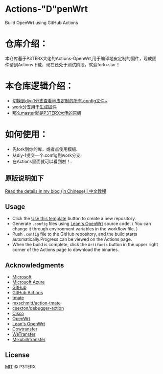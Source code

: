 # Actions-"D"penWrt

Build OpenWrt using GitHub Actions

# 仓库介绍：

  本仓库基于P3TERX大佬的Actions-OpenWrt,用于编译地皮定制的固件，现成固件请到Actions下载，现在还处于测试阶段，欢迎fork+star！
  
# 本仓库逻辑介绍：
  
  - [切换到diy-1分支查看地皮定制的所有.config文件~](https://github.com/DefiedParty/Actions-DpenWrt/tree/diy-1)
  - [work分支用于生成固件](https://github.com/DefiedParty/Actions-DpenWrt/tree/work)
  - [那么master就是P3TERX大佬的原版](https://github.com/DefiedParty/Actions-DpenWrt/)

# 如何使用：
  - 先fork到你的库，或者点使用模板.
  - 从diy-1提交一个.config到work分支.
  - 在Actions里面就可以看到啦！.
  
  
## 原版说明如下

[Read the details in my blog (in Chinese) | 中文教程](https://p3terx.com/archives/build-openwrt-with-github-actions.html)

## Usage

- Click the [Use this template](https://github.com/P3TERX/Actions-OpenWrt/generate) button to create a new repository.
- Generate `.config` files using [Lean's OpenWrt](https://github.com/coolsnowwolf/lede) source code. ( You can change it through environment variables in the workflow file. )
- Push `.config` file to the GitHub repository, and the build starts automatically.Progress can be viewed on the Actions page.
- When the build is complete, click the `Artifacts` button in the upper right corner of the Actions page to download the binaries.

## Acknowledgments

- [Microsoft](https://www.microsoft.com)
- [Microsoft Azure](https://azure.microsoft.com)
- [GitHub](https://github.com)
- [GitHub Actions](https://github.com/features/actions)
- [tmate](https://github.com/tmate-io/tmate)
- [mxschmitt/action-tmate](https://github.com/mxschmitt/action-tmate)
- [csexton/debugger-action](https://github.com/csexton/debugger-action)
- [Cisco](https://www.cisco.com/)
- [OpenWrt](https://github.com/openwrt/openwrt)
- [Lean's OpenWrt](https://github.com/coolsnowwolf/lede)
- [Cowtransfer](https://cowtransfer.com)
- [WeTransfer](https://wetransfer.com/)
- [Mikubill/transfer](https://github.com/Mikubill/transfer)

## License

[MIT](https://github.com/P3TERX/Actions-OpenWrt/blob/master/LICENSE) © P3TERX
